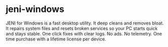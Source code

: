 # jeni-windows
JENI for Windows is a fast desktop utility. It deep cleans and removes bloat. It repairs system files and resets broken services so your PC starts quick and stays stable. One click fixes with clear logs. No ads. No telemetry. One time purchase with a lifetime license per device.
